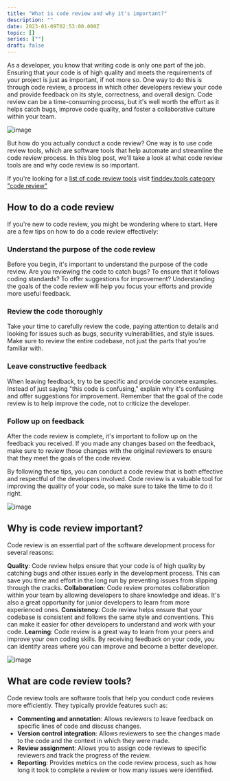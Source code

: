 ```yaml
---
title: "What is code review and why it's important?"
description: ""
date: 2023-01-09T02:53:00.000Z
topic: []
series: [""]
draft: false
---
```

As a developer, you know that writing code is only one part of the job. Ensuring that your code is of high quality and meets the requirements of your project is just as important, if not more so. One way to do this is through code review, a process in which other developers review your code and provide feedback on its style, correctness, and overall design. Code review can be a time-consuming process, but it's well worth the effort as it helps catch bugs, improve code quality, and foster a collaborative culture within your team.

![image](https://i.ibb.co/4KYfXfw/Screen-Shot-2023-01-09-at-11-02-34.png)

But how do you actually conduct a code review? One way is to use code review tools, which are software tools that help automate and streamline the code review process. In this blog post, we'll take a look at what code review tools are and why code review is so important.

If you're looking for a [list of code review tools](https://finddev.tools/category/code-review) visit [finddev.tools category "code review"](https://finddev.tools/category/code-review)

## How to do a code review
 If you're new to code review, you might be wondering where to start. Here are a few tips on how to do a code review effectively:

### Understand the purpose of the code review
Before you begin, it's important to understand the purpose of the code review. Are you reviewing the code to catch bugs? To ensure that it follows coding standards? To offer suggestions for improvement? Understanding the goals of the code review will help you focus your efforts and provide more useful feedback.

### Review the code thoroughly
Take your time to carefully review the code, paying attention to details and looking for issues such as bugs, security vulnerabilities, and style issues. Make sure to review the entire codebase, not just the parts that you're familiar with.

### Leave constructive feedback
When leaving feedback, try to be specific and provide concrete examples. Instead of just saying "this code is confusing," explain why it's confusing and offer suggestions for improvement. Remember that the goal of the code review is to help improve the code, not to criticize the developer.

### Follow up on feedback
After the code review is complete, it's important to follow up on the feedback you received. If you made any changes based on the feedback, make sure to review those changes with the original reviewers to ensure that they meet the goals of the code review.

By following these tips, you can conduct a code review that is both effective and respectful of the developers involved. Code review is a valuable tool for improving the quality of your code, so make sure to take the time to do it right.

![image](https://i.ibb.co/1QmWKHT/Screen-Shot-2023-01-09-at-11-02-46.png)

## Why is code review important?
Code review is an essential part of the software development process for several reasons:

**Quality**: Code review helps ensure that your code is of high quality by catching bugs and other issues early in the development process. This can save you time and effort in the long run by preventing issues from slipping through the cracks.
**Collaboration**: Code review promotes collaboration within your team by allowing developers to share knowledge and ideas. It's also a great opportunity for junior developers to learn from more experienced ones.
**Consistency**: Code review helps ensure that your codebase is consistent and follows the same style and conventions. This can make it easier for other developers to understand and work with your code.
**Learning**: Code review is a great way to learn from your peers and improve your own coding skills. By receiving feedback on your code, you can identify areas where you can improve and become a better developer.

![image](https://i.ibb.co/K27p1yW/Screen-Shot-2023-01-09-at-11-02-53.png)

## What are code review tools?
Code review tools are software tools that help you conduct code reviews more efficiently. They typically provide features such as:

- **Commenting and annotation**: Allows reviewers to leave feedback on specific lines of code and discuss changes.
- **Version control integration**: Allows reviewers to see the changes made to the code and the context in which they were made.
- **Review assignment**: Allows you to assign code reviews to specific reviewers and track the progress of the review.
- **Reporting**: Provides metrics on the code review process, such as how long it took to complete a review or how many issues were identified.


